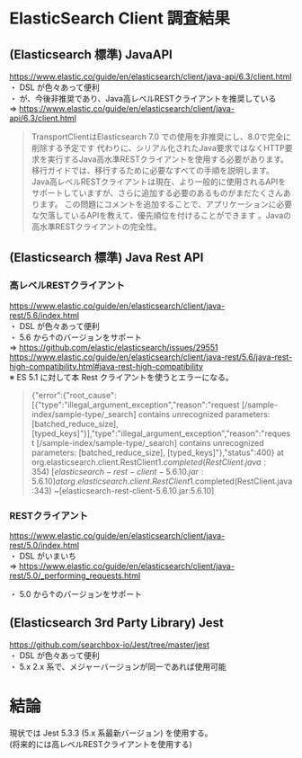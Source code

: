 
# ElasticSearch Client 調査結果
## (Elasticsearch 標準) JavaAPI
https://www.elastic.co/guide/en/elasticsearch/client/java-api/6.3/client.html  
・ DSL が色々あって便利  
・ が、今後非推奨であり、Java高レベルRESTクライアントを推奨している  
   ⇒ https://www.elastic.co/guide/en/elasticsearch/client/java-api/6.3/client.html  
   > TransportClientはElasticsearch 7.0 での使用を非推奨にし、8.0で完全に削除する予定です
   > 代わりに、シリアル化されたJava要求ではなくHTTP要求を実行するJava高水準RESTクライアントを使用する必要があります。
   > 移行ガイドでは、移行するために必要なすべての手順を説明します。
   > Java高レベルRESTクライアントは現在、より一般的に使用されるAPIをサポートしていますが、さらに追加する必要のあるものがまだたくさんあります。
   > この問題にコメントを追加することで、アプリケーションに必要な欠落しているAPIを教えて、優先順位を付けることができます 。Javaの高水準RESTクライアントの完全性。


## (Elasticsearch 標準) Java Rest API
### 高レベルRESTクライアント
https://www.elastic.co/guide/en/elasticsearch/client/java-rest/5.6/index.html  
・ DSL が色々あって便利  
・ 5.6 から↑のバージョンをサポート  
   ⇒ https://github.com/elastic/elasticsearch/issues/29551  
      https://www.elastic.co/guide/en/elasticsearch/client/java-rest/5.6/java-rest-high-compatibility.html#java-rest-high-compatibility  
   ※ ES 5.1 に対して本 Rest クライアントを使うとエラーになる。
   > {"error":{"root_cause":[{"type":"illegal_argument_exception","reason":"request [/sample-index/sample-type/_search] contains unrecognized parameters: [batched_reduce_size], [typed_keys]"}],"type":"illegal_argument_exception","reason":"request [/sample-index/sample-type/_search] contains unrecognized parameters: [batched_reduce_size], [typed_keys]"},"status":400}
   > at org.elasticsearch.client.RestClient$1.completed(RestClient.java:354) ~[elasticsearch-rest-client-5.6.10.jar:5.6.10]
   > at org.elasticsearch.client.RestClient$1.completed(RestClient.java:343) ~[elasticsearch-rest-client-5.6.10.jar:5.6.10]

### RESTクライアント
https://www.elastic.co/guide/en/elasticsearch/client/java-rest/5.0/index.html  
・ DSL がいまいち  
   ⇒ https://www.elastic.co/guide/en/elasticsearch/client/java-rest/5.0/_performing_requests.html  

・ 5.0 から↑のバージョンをサポート


## (Elasticsearch 3rd Party Library) Jest
https://github.com/searchbox-io/Jest/tree/master/jest  
・ DSL が色々あって便利  
・ 5.x 2.x 系で、メジャーバージョンが同一であれば使用可能  


# 結論
現状では Jest 5.3.3 (5.x 系最新バージョン) を使用する。  
(将来的には高レベルRESTクライアントを使用する)
